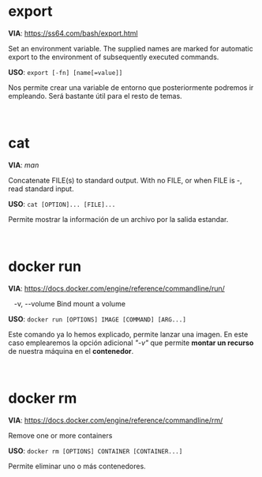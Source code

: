 # export

**VIA**: <https://ss64.com/bash/export.html>

Set an environment variable. The supplied names are marked for automatic export to the environment of subsequently executed commands.

**USO**: `export [-fn] [name[=value]]`

Nos permite crear una variable de entorno que posteriormente podremos ir empleando.
Será bastante útil para el resto de temas.

&nbsp;

# cat

**VIA**: *man*

Concatenate FILE(s) to standard output.
With no FILE, or when FILE is -, read standard input.

**USO**: `cat [OPTION]... [FILE]...`

Permite mostrar la información de un archivo por la salida estandar.

&nbsp;

# docker run

**VIA**: <https://docs.docker.com/engine/reference/commandline/run/>

&nbsp;&nbsp;&nbsp;-v, --volume		Bind mount a volume

**USO**: `docker run [OPTIONS] IMAGE [COMMAND] [ARG...]`

Este comando ya lo hemos explicado, permite lanzar una imagen. En este caso emplearemos la opción adicional *"-v"* que permite **montar un recurso** de nuestra máquina en el **contenedor**.

&nbsp;

# docker rm

**VIA**: <https://docs.docker.com/engine/reference/commandline/rm/>

Remove one or more containers

**USO**: `docker rm [OPTIONS] CONTAINER [CONTAINER...]`

Permite eliminar uno o más contenedores.
